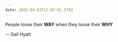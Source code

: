 ```yaml
---
date: 2025-04-03T12:07:01.578Z
---
```


People loose their **WAY** when they loose their **WHY**

-- Gail Hyatt